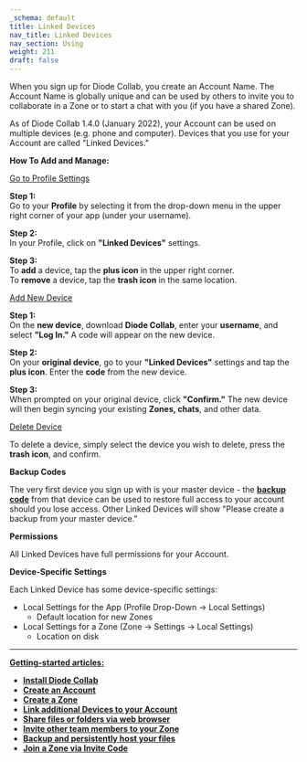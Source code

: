 ```yaml
---
_schema: default
title: Linked Devices
nav_title: Linked Devices
nav_section: Using
weight: 211
draft: false
---
```

When you sign up for Diode Collab, you create an Account Name. The Account Name is globally unique and can be used by others to invite you to collaborate in a Zone or to start a chat with you (if you have a shared Zone).

As of Diode Collab 1.4.0 (January 2022), your Account can be used on multiple devices (e.g. phone and computer). Devices that you use for your Account are called "Linked Devices."

**How To Add and Manage:**

<u>Go to Profile Settings</u>

**Step 1:**<br>Go to your **Profile** by selecting it from the drop-down menu in the upper right corner of your app (under your username).

**Step 2:**<br>In your Profile, click on **"Linked Devices"** settings.

**Step 3:**<br>To **add** a device, tap the **plus icon** in the upper right corner.<br>To **remove** a device, tap the **trash icon** in the same location.

<u>Add New Device</u>

**Step 1:**<br>On the **new device**, download **Diode Collab**, enter your **username**, and select **"Log In."** A code will appear on the new device.

**Step 2:**<br>On your **original device**, go to your **"Linked Devices"** settings and tap the **plus icon**. Enter the **code** from the new device.

**Step 3:**<br>When prompted on your original device, click **"Confirm."** The new device will then begin syncing your existing **Zones, chats**, and other data.

<u>Delete Device</u>

To delete a device, simply select the device you wish to delete, press the **trash icon**, and confirm.

**Backup Codes**

The very first device you sign up with is your master device - the <a href="https://app.docs.diode.io/docs/features/diode-drive-backup-codes/" target="_blank" rel="noopener"><strong>backup code</strong></a> from that device can be used to restore full access to your account should you lose access. Other Linked Devices will show "Please create a backup from your master device."

**Permissions**

All Linked Devices have full permissions for your Account.

**Device-Specific Settings**

Each Linked Device has some device-specific settings:

* Local Settings for the App (Profile Drop-Down -&gt; Local Settings)
  * Default location for new Zones
* Local Settings for a Zone (Zone -&gt; Settings -&gt; Local Settings)
  * Location on disk

---

**<u>Getting-started articles:</u>**

* <a href="https://app.docs.diode.io/docs/" target="_blank" rel="noopener"><strong>Install Diode Collab</strong></a>
* <a href="https://app.docs.diode.io/docs/using/getting-started/" target="_blank" rel="noopener"><strong>Create an Account</strong></a>
* <a href="https://app.docs.diode.io/docs/using/create-a-zone/" target="_blank" rel="noopener"><strong>Create a Zone</strong></a>
* <a href="https://app.docs.diode.io/docs/using/linked-devices/" target="_blank" rel="noopener"><strong>Link additional Devices to your Account</strong></a>
* <a href="https://app.docs.diode.io/docs/using/share-a-file-or-folder-via-web-browser/" target="_blank" rel="noopener"><strong>Share files or folders via web browser</strong></a>
* <a href="https://app.docs.diode.io/docs/using/add-a-team-member-or-additional-device/" target="_blank" rel="noopener"><strong>Invite other team members to your Zone</strong></a>
* <a href="https://app.docs.diode.io/docs/using/backup-your-confidential-files/" target="_blank" rel="noopener"><strong>Backup and persistently host your files</strong></a>
* <a href="https://app.docs.diode.io/docs/using/join-a-zone-by-invite-code/" target="_blank" rel="noopener"><strong>Join a Zone via Invite Code</strong></a>